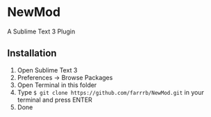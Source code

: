 # NewMod

A Sublime Text 3 Plugin

## Installation
1. Open Sublime Text 3
2. Preferences -> Browse Packages
3. Open Terminal in this folder
4. Type `$ git clone https://github.com/farrrb/NewMod.git` in your terminal and press ENTER
5. Done
